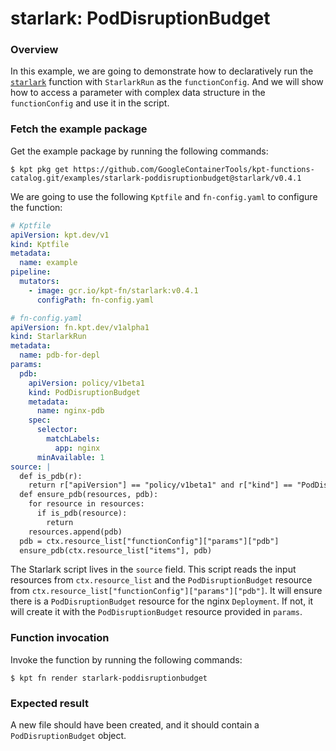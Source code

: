 # starlark: PodDisruptionBudget

### Overview

In this example, we are going to demonstrate how to declaratively run the
[`starlark`] function with `StarlarkRun` as the `functionConfig`. And we will
show how to access a parameter with complex data structure in
the `functionConfig` and use it in the script.

### Fetch the example package

Get the example package by running the following commands:

```shell
$ kpt pkg get https://github.com/GoogleContainerTools/kpt-functions-catalog.git/examples/starlark-poddisruptionbudget@starlark/v0.4.1
```

We are going to use the following `Kptfile` and `fn-config.yaml` to configure
the function:

```yaml
# Kptfile
apiVersion: kpt.dev/v1
kind: Kptfile
metadata:
  name: example
pipeline:
  mutators:
    - image: gcr.io/kpt-fn/starlark:v0.4.1
      configPath: fn-config.yaml
```

```yaml
# fn-config.yaml
apiVersion: fn.kpt.dev/v1alpha1
kind: StarlarkRun
metadata:
  name: pdb-for-depl
params:
  pdb:
    apiVersion: policy/v1beta1
    kind: PodDisruptionBudget
    metadata:
      name: nginx-pdb
    spec:
      selector:
        matchLabels:
          app: nginx
      minAvailable: 1
source: |
  def is_pdb(r):
    return r["apiVersion"] == "policy/v1beta1" and r["kind"] == "PodDisruptionBudget" and r["metadata"]["name"] == "nginx-pdb"
  def ensure_pdb(resources, pdb):
    for resource in resources:
      if is_pdb(resource):
        return
    resources.append(pdb)
  pdb = ctx.resource_list["functionConfig"]["params"]["pdb"]
  ensure_pdb(ctx.resource_list["items"], pdb)
```

The Starlark script lives in the `source` field. This script reads the input
resources from `ctx.resource_list` and the `PodDisruptionBudget` resource
from `ctx.resource_list["functionConfig"]["params"]["pdb"]`. It will ensure
there is a `PodDisruptionBudget` resource for the nginx `Deployment`. If not, it
will create it with the `PodDisruptionBudget` resource provided in `params`. 

### Function invocation

Invoke the function by running the following commands:

```shell
$ kpt fn render starlark-poddisruptionbudget
```

### Expected result

A new file should have been created, and it should contain a
`PodDisruptionBudget` object.

[`starlark`]: https://catalog.kpt.dev/starlark/v0.4/
